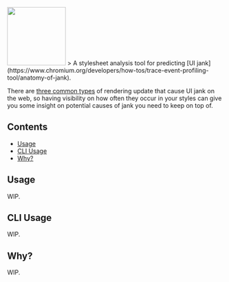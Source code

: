 <img src="https://cdn.rawgit.com/doot0/buff/develop/buff-logo.svg" width="136"/>
> A stylesheet analysis tool for predicting [UI jank](https://www.chromium.org/developers/how-tos/trace-event-profiling-tool/anatomy-of-jank).

There are [three common types](#why) of rendering update that cause UI jank on the web, so having visibility on how often they occur in your styles can give you some insight on potential causes of jank you need to keep on top of.

## Contents
- [Usage](#usage)
- [CLI Usage](#cli)
- [Why?](#why)

## Usage
WIP.

## CLI Usage
WIP.

## Why?
WIP.
